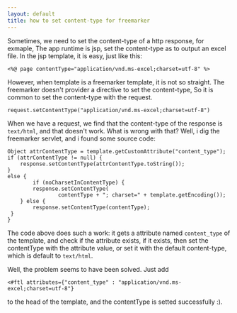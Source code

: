 ```yaml
---
layout: default
title: how to set content-type for freemarker
---
```


Sometimes, we need to set the content-type of a http response, for exmaple, 
The app runtime is jsp, set the content-type as to output an excel file.
In the jsp template, it is easy, just like this:

	<%@ page contentType="application/vnd.ms-excel;charset=utf-8" %>

However, when template is a freemarker template, it is not so straight.
The freemarker doesn't provider a directive to set the content-type, 
So it is common to set the content-type with the request.

	request.setContentType("application/vnd.ms-excel;charset=utf-8")

When we have a request, we find that the content-type of 
the response is `text/html`, and that doesn't work. What is wrong with that?
Well, i dig the freemarker servlet, and i found some source code:

	Object attrContentType = template.getCustomAttribute("content_type");
	if (attrContentType != null) {
		response.setContentType(attrContentType.toString());
	}
	else {
			if (noCharsetInContentType) {
            response.setContentType(
                    contentType + "; charset=" + template.getEncoding());
        } else {
            response.setContentType(contentType);
     }
	}

The code above does such a work: it gets a attribute named `content_type` 
of the template, and check if the attribute exists, if it exists, then 
set the contentType with the attribute value, or set it with the default content-type,
which is default to `text/html`.

Well, the problem seems to have been solved. Just add

	<#ftl attributes={"content_type" : "application/vnd.ms-excel;charset=utf-8"}

to the head of the template, and the contentType is setted successfully :).
